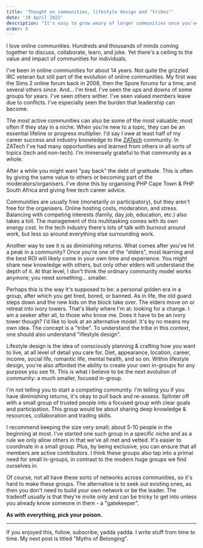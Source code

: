 ```yaml
---
title: 'Thought on communities, lifestyle design and "tribes"'
date: '19 April 2022'
description: "It's easy to grow weary of larger communities once you've been in them for a long time. What comes next?"
order: 8
---
```


I love online communities. Hundreds and thousands of minds coming together to discuss, collaborate, learn, and joke. Yet there's a ceiling to the value and impact of communities for individuals.

I've been in online communities for about 14 years. Not quite the grizzled IRC veteran but still part of the evolution of online communities. My first was the Sims 2 online forum back in 2008, then the Spore forums for a time, and several others since. And... I'm tired. I've seen the ups and downs of some groups for years. I've seen others wither. I've seen valued members leave due to conflicts. I've especially seen the burden that leadership can become.

The most active communities can also be some of the most valuable; most often if they stay in a niche. When you're new to a  topic, they can be an essential lifeline or progress multiplier. I'd say I owe at least half of my career success and industry knowledge to the [ZATech](zatech.co.za) community. In ZATech I've had many opportunities and learned from others in all sorts of topics (tech and non-tech). I'm immensely grateful to that community as a whole.

After a while you might want "pay back" the debt of gratitude. This is often by giving the same value to others or becoming part of the moderators/organisers. I've done this by organising PHP Cape Town & PHP South Africa and giving free tech career advice.

Communities are usually free (monetarily or participatory), but they aren't free for the organisers. Online hosting costs, moderation, and stress. Balancing with competing interests (family, day job, education, etc.) also takes a toll. The management of this multitasking comes with its own energy cost. In the tech industry there's lots of talk with burnout around work, but less so around everything else surrounding work.

Another way to see it is as diminishing returns. What comes after you've hit a peak in a community? Once you're one of the "elders", most learning and the best ROI will likely come in your own time and experience. You might share new knowledge with others, but only other elders will understand the depth of it. At that level, I don't think the ordinary community model works anymore; you need something... smaller.

Perhaps this is the way it's supposed to be: a personal golden era in a group, after which you get tired, bored, or banned. As in life, the old guard steps down and the new kids on the block take over. The elders move on or retreat into ivory towers. That's likely where I'm at: looking for a change. I am a seeker after all, to those who know me. Does it have to be an ivory tower though? I'd like to look at an alternative model. It's by no means my own idea. The concept is a "tribe". To understand the tribe in this context, one should also understand "lifestyle design".

Lifestyle design is the idea of consciously planning & crafting how you want to live, at all level of detail you care for. Diet, appearance, location, career, income, social life, romantic life, mental health, and so on. Within lifestyle design, you're also afforded the ability to create your own in-groups for any purpose you see fit. This is what I believe to be the next evolution of community: a much smaller, focused in-group.

I'm not telling you to start a competing community. I'm telling you if you have diminishing returns, it's okay to pull back and re-assess. Splinter off with a small group of trusted people into a focused group with clear goals and participation. This group would be about sharing deep knowledge & resources, collaboration and trading skills.

I recommend keeping the size very small; about 5-10 people in the beginning at most. I've started one such group in a specific niche and as a rule we only allow others in that we've all met and vetted. It's easier to coordinate in a small group. Plus, by being exclusive, you can ensure that all members are active contributors. I think these groups also tap into a primal need for small in-groups, in contrast to the modern huge groups we find ourselves in.

Of course, not all have these sorts of networks across communities, so it's hard to make these groups. The alternative is to seek out existing ones, as then you don't need to build your own network or be the leader. The tradeoff usually is that they're invite only and can be tricky to get into unless you already know someone in them - a "gatekeeper".

**As with everything, pick your poison.**

--- 

If you enjoyed this, follow, subscribe, yadda yadda. I write stuff from time to time. My next post is titled "Myths of Belonging".

